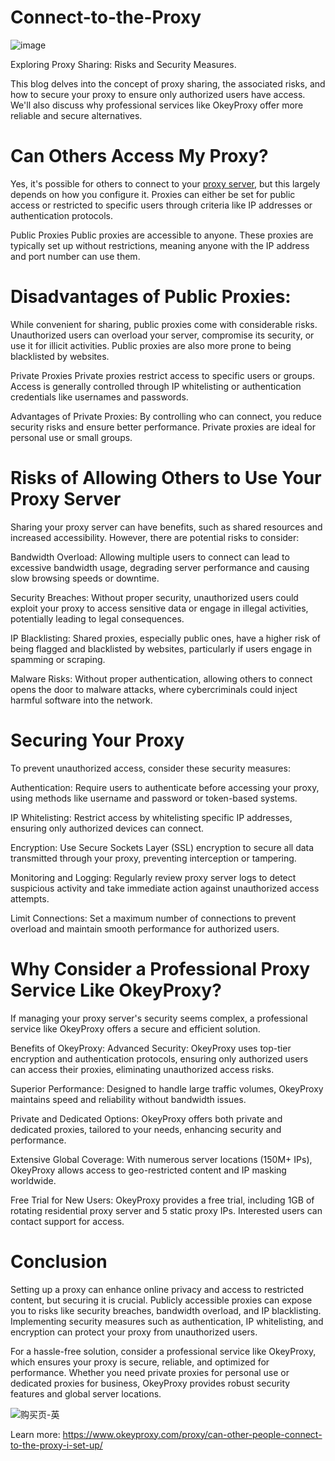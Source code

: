 # Connect-to-the-Proxy
![image](https://github.com/user-attachments/assets/4226c80a-5c0b-4870-879d-d61348d46951)

Exploring Proxy Sharing: Risks and Security Measures.

This blog delves into the concept of proxy sharing, the associated risks, and how to secure your proxy to ensure only authorized users have access. We'll also discuss why professional services like OkeyProxy offer more reliable and secure alternatives.

# Can Others Access My Proxy?
Yes, it's possible for others to connect to your [proxy server](https://www.okeyproxy.com/), but this largely depends on how you configure it. Proxies can either be set for public access or restricted to specific users through criteria like IP addresses or authentication protocols.

Public Proxies
Public proxies are accessible to anyone. These proxies are typically set up without restrictions, meaning anyone with the IP address and port number can use them.

# Disadvantages of Public Proxies:
While convenient for sharing, public proxies come with considerable risks. Unauthorized users can overload your server, compromise its security, or use it for illicit activities. Public proxies are also more prone to being blacklisted by websites.

Private Proxies
Private proxies restrict access to specific users or groups. Access is generally controlled through IP whitelisting or authentication credentials like usernames and passwords.

Advantages of Private Proxies:
By controlling who can connect, you reduce security risks and ensure better performance. Private proxies are ideal for personal use or small groups.

# Risks of Allowing Others to Use Your Proxy Server
Sharing your proxy server can have benefits, such as shared resources and increased accessibility. However, there are potential risks to consider:

Bandwidth Overload: Allowing multiple users to connect can lead to excessive bandwidth usage, degrading server performance and causing slow browsing speeds or downtime.

Security Breaches: Without proper security, unauthorized users could exploit your proxy to access sensitive data or engage in illegal activities, potentially leading to legal consequences.

IP Blacklisting: Shared proxies, especially public ones, have a higher risk of being flagged and blacklisted by websites, particularly if users engage in spamming or scraping.

Malware Risks: Without proper authentication, allowing others to connect opens the door to malware attacks, where cybercriminals could inject harmful software into the network.

# Securing Your Proxy
To prevent unauthorized access, consider these security measures:

Authentication: Require users to authenticate before accessing your proxy, using methods like username and password or token-based systems.

IP Whitelisting: Restrict access by whitelisting specific IP addresses, ensuring only authorized devices can connect.

Encryption: Use Secure Sockets Layer (SSL) encryption to secure all data transmitted through your proxy, preventing interception or tampering.

Monitoring and Logging: Regularly review proxy server logs to detect suspicious activity and take immediate action against unauthorized access attempts.

Limit Connections: Set a maximum number of connections to prevent overload and maintain smooth performance for authorized users.

# Why Consider a Professional Proxy Service Like OkeyProxy?
If managing your proxy server's security seems complex, a professional service like OkeyProxy offers a secure and efficient solution.

Benefits of OkeyProxy:
Advanced Security: OkeyProxy uses top-tier encryption and authentication protocols, ensuring only authorized users can access their proxies, eliminating unauthorized access risks.

Superior Performance: Designed to handle large traffic volumes, OkeyProxy maintains speed and reliability without bandwidth issues.

Private and Dedicated Options: OkeyProxy offers both private and dedicated proxies, tailored to your needs, enhancing security and performance.

Extensive Global Coverage: With numerous server locations (150M+ IPs), OkeyProxy allows access to geo-restricted content and IP masking worldwide.

Free Trial for New Users: OkeyProxy provides a free trial, including 1GB of rotating residential proxy server and 5 static proxy IPs. Interested users can contact support for access.

# Conclusion
Setting up a proxy can enhance online privacy and access to restricted content, but securing it is crucial. Publicly accessible proxies can expose you to risks like security breaches, bandwidth overload, and IP blacklisting. Implementing security measures such as authentication, IP whitelisting, and encryption can protect your proxy from unauthorized users.

For a hassle-free solution, consider a professional service like OkeyProxy, which ensures your proxy is secure, reliable, and optimized for performance. Whether you need private proxies for personal use or dedicated proxies for business, OkeyProxy provides robust security features and global server locations.

![购买页-英](https://github.com/user-attachments/assets/7a5b2fe4-9bfd-4f34-b87c-262934221eef)

Learn more: https://www.okeyproxy.com/proxy/can-other-people-connect-to-the-proxy-i-set-up/
